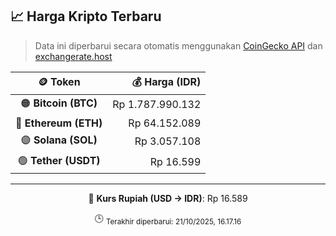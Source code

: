 

<!-- HARGA_KRIPTO -->
## 📈 Harga Kripto Terbaru

> Data ini diperbarui secara otomatis menggunakan [CoinGecko API](https://www.coingecko.com/) dan [exchangerate.host](https://exchangerate.host/)

<div align="center">

| 🪙 Token | 💰 Harga (IDR) |
|:------:|---------------:|
| 🟠 **Bitcoin (BTC)**   | Rp 1.787.990.132 |
| 🔵 **Ethereum (ETH)**  | Rp 64.152.089 |
| 🟣 **Solana (SOL)**    | Rp 3.057.108 |
| 🟢 **Tether (USDT)**   | Rp 16.599 |

---

💱 **Kurs Rupiah (USD → IDR)**: Rp 16.589

🕒 <sub>Terakhir diperbarui: 21/10/2025, 16.17.16</sub>

</div>
<!-- /HARGA_KRIPTO -->